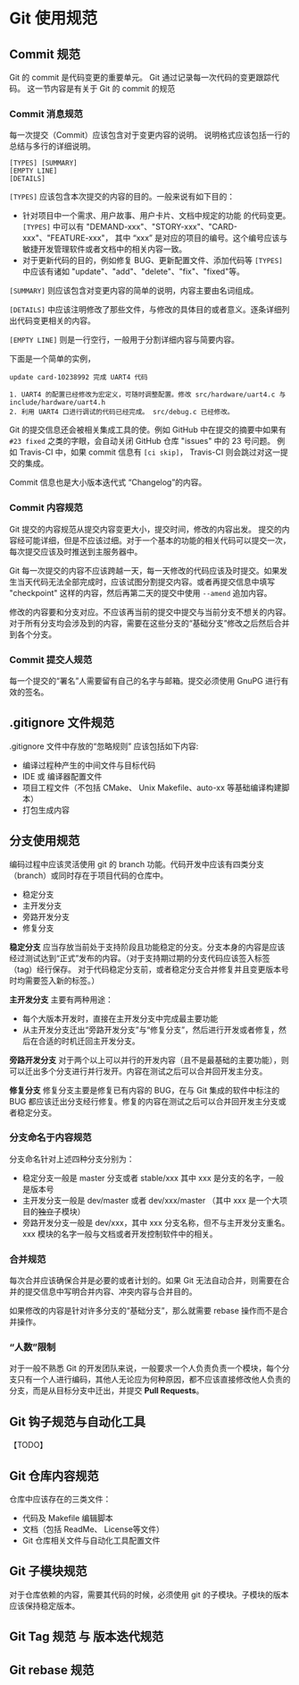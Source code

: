 # Git 使用规范

## Commit 规范

Git 的 commit 是代码变更的重要单元。 Git 通过记录每一次代码的变更跟踪代码。
这一节内容是有关于 Git 的 commit 的规范

### Commit 消息规范

每一次提交（Commit）应该包含对于变更内容的说明。
说明格式应该包括一行的总结与多行的详细说明。

```
[TYPES] [SUMMARY]
[EMPTY LINE]
[DETAILS]
```

`[TYPES]` 应该包含本次提交的内容的目的。一般来说有如下目的：

* 针对项目中一个需求、用户故事、用户卡片、文档中规定的功能 的代码变更。
`[TYPES]` 中可以有 "DEMAND-xxx"、"STORY-xxx"、"CARD-xxx"、"FEATURE-xxx"，
其中 “xxx” 是对应的项目的编号。这个编号应该与敏捷开发管理软件或者文档中的相关内容一致。
* 对于更新代码的目的，例如修复 BUG、更新配置文件、添加代码等
`[TYPES]` 中应该有诸如 "update"、"add"、"delete"、"fix"、"fixed"等。

`[SUMMARY]` 则应该包含对变更内容的简单的说明，内容主要由名词组成。

`[DETAILS]` 中应该注明修改了那些文件，与修改的具体目的或者意义。逐条详细列出代码变更相关的内容。

`[EMPTY LINE]` 则是一行空行，一般用于分割详细内容与简要内容。

下面是一个简单的实例，
```
update card-10238992 完成 UART4 代码

1. UART4 的配置已经修改为宏定义，可随时调整配置。修改 src/hardware/uart4.c 与 include/hardware/uart4.h
2. 利用 UART4 口进行调试的代码已经完成。 src/debug.c 已经修改。
```

Git 的提交信息还会被相关集成工具的使。例如 GitHub 中在提交的摘要中如果有
`#23 fixed` 之类的字眼，会自动关闭 GitHub 仓库 "issues" 中的 23 号问题。
例如 Travis-CI 中，如果 commit 信息有 `[ci skip]`， Travis-CI 则会跳过对这一提交的集成。

Commit 信息也是大小版本迭代式 “Changelog”的内容。

### Commit 内容规范

Git 提交的内容规范从提交内容变更大小，提交时间，修改的内容出发。
提交的内容经可能详细，但是不应该过细。对于一个基本的功能的相关代码可以提交一次，每次提交应该及时推送到主服务器中。

Git 每一次提交的内容不应该跨越一天，每一天修改的代码应该及时提交。如果发生当天代码无法全部完成时，应该试图分割提交内容。或者再提交信息中填写 "checkpoint" 这样的内容，然后再第二天的提交中使用 `--amend` 追加内容。

修改的内容要和分支对应。不应该再当前的提交中提交与当前分支不想关的内容。对于所有分支均会涉及到的内容，需要在这些分支的“基础分支”修改之后然后合并到各个分支。

### Commit 提交人规范

每一个提交的“署名”人需要留有自己的名字与邮箱。提交必须使用 GnuPG 进行有效的签名。

## .gitignore 文件规范

.gitignore 文件中存放的“忽略规则” 应该包括如下内容:

* 编译过程种产生的中间文件与目标代码
* IDE 或 编译器配置文件
* 项目工程文件（不包括 CMake、 Unix Makefile、auto-xx 等基础编译构建脚本）
* 打包生成内容

## 分支使用规范

编码过程中应该灵活使用 git 的 branch 功能。代码开发中应该有四类分支（branch）或同时存在于项目代码的仓库中。

* 稳定分支
* 主开发分支
* 旁路开发分支
* 修复分支

**稳定分支** 应当存放当前处于支持阶段且功能稳定的分支。分支本身的内容是应该经过测试达到“正式”发布的内容。（对于支持期过期的分支代码应该签入标签（tag）经行保存。 对于代码稳定分支前，或者稳定分支合并修复并且变更版本号时均需要签入新的标签。）

**主开发分支** 主要有两种用途：
* 每个大版本开发时，直接在主开发分支中完成最主要功能
* 从主开发分支迁出“旁路开发分支”与“修复分支”，然后进行开发或者修复，然后在合适的时机迁回主开发分支。

**旁路开发分支** 对于两个以上可以并行的开发内容（且不是最基础的主要功能），则可以迁出多个分支进行并行发开。内容在测试之后可以合并回开发主分支。

**修复分支** 修复分支主要是修复已有内容的 BUG，在与 Git 集成的软件中标注的 BUG 都应该迁出分支经行修复。修复的内容在测试之后可以合并回开发主分支或者稳定分支。

### 分支命名于内容规范

分支命名针对上述四种分支分别为：

* 稳定分支一般是 master 分支或者 stable/xxx 其中 xxx 是分支的名字，一般是版本号
* 主开发分支一般是 dev/master 或者 dev/xxx/master （其中 xxx 是一个大项目的<del>独立</del>子模块）
* 旁路开发分支一般是 dev/xxx，其中 xxx 分支名称，但不与主开发分支重名。xxx 模块的名字一般与文档或者开发控制软件中的相关。

### 合并规范

每次合并应该确保合并是必要的或者计划的。如果 Git 无法自动合并，则需要在合并的提交信息中写明合并内容、冲突内容与合并目的。

如果修改的内容是针对许多分支的“基础分支”，那么就需要 rebase 操作而不是合并操作。

### “人数”限制

对于一般不熟悉 Git 的开发团队来说，一般要求一个人负责负责一个模块，每个分支只有一个人进行编码，其他人无论应为何种原因，都不应该直接修改他人负责的分支，而是从目标分支中迁出，并提交 **Pull Requests**。

## Git 钩子规范与自动化工具

【TODO】

## Git 仓库内容规范

仓库中应该存在的三类文件：
* 代码及 Makefile 编辑脚本
* 文档（包括 ReadMe、 License等文件）
* Git 仓库相关文件与自动化工具配置文件

## Git 子模块规范

对于仓库依赖的内容，需要其代码的时候，必须使用 git 的子模块。子模块的版本应该保持稳定版本。

## Git Tag 规范 与 版本迭代规范

## Git rebase 规范